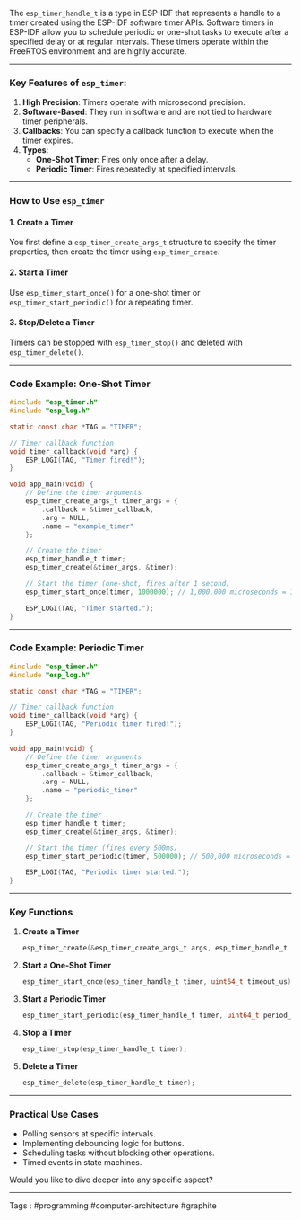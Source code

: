 The `esp_timer_handle_t` is a type in ESP-IDF that represents a handle to a timer created using the ESP-IDF software timer APIs. Software timers in ESP-IDF allow you to schedule periodic or one-shot tasks to execute after a specified delay or at regular intervals. These timers operate within the FreeRTOS environment and are highly accurate.

---

### Key Features of `esp_timer`:

1. **High Precision**: Timers operate with microsecond precision.
2. **Software-Based**: They run in software and are not tied to hardware timer peripherals.
3. **Callbacks**: You can specify a callback function to execute when the timer expires.
4. **Types**:
    - **One-Shot Timer**: Fires only once after a delay.
    - **Periodic Timer**: Fires repeatedly at specified intervals.

---

### **How to Use `esp_timer`**

#### 1. **Create a Timer**

You first define a `esp_timer_create_args_t` structure to specify the timer properties, then create the timer using `esp_timer_create`.

#### 2. **Start a Timer**

Use `esp_timer_start_once()` for a one-shot timer or `esp_timer_start_periodic()` for a repeating timer.

#### 3. **Stop/Delete a Timer**

Timers can be stopped with `esp_timer_stop()` and deleted with `esp_timer_delete()`.

---

### **Code Example: One-Shot Timer**

```c
#include "esp_timer.h"
#include "esp_log.h"

static const char *TAG = "TIMER";

// Timer callback function
void timer_callback(void *arg) {
    ESP_LOGI(TAG, "Timer fired!");
}

void app_main(void) {
    // Define the timer arguments
    esp_timer_create_args_t timer_args = {
        .callback = &timer_callback,
        .arg = NULL,
        .name = "example_timer"
    };

    // Create the timer
    esp_timer_handle_t timer;
    esp_timer_create(&timer_args, &timer);

    // Start the timer (one-shot, fires after 1 second)
    esp_timer_start_once(timer, 1000000); // 1,000,000 microseconds = 1 second

    ESP_LOGI(TAG, "Timer started.");
}
```

---

### **Code Example: Periodic Timer**

```c
#include "esp_timer.h"
#include "esp_log.h"

static const char *TAG = "TIMER";

// Timer callback function
void timer_callback(void *arg) {
    ESP_LOGI(TAG, "Periodic timer fired!");
}

void app_main(void) {
    // Define the timer arguments
    esp_timer_create_args_t timer_args = {
        .callback = &timer_callback,
        .arg = NULL,
        .name = "periodic_timer"
    };

    // Create the timer
    esp_timer_handle_t timer;
    esp_timer_create(&timer_args, &timer);

    // Start the timer (fires every 500ms)
    esp_timer_start_periodic(timer, 500000); // 500,000 microseconds = 500ms

    ESP_LOGI(TAG, "Periodic timer started.");
}
```

---

### **Key Functions**

1. **Create a Timer**
    
    ```c
    esp_timer_create(&esp_timer_create_args_t args, esp_timer_handle_t *out_handle);
    ```
    
2. **Start a One-Shot Timer**
    
    ```c
    esp_timer_start_once(esp_timer_handle_t timer, uint64_t timeout_us);
    ```
    
3. **Start a Periodic Timer**
    
    ```c
    esp_timer_start_periodic(esp_timer_handle_t timer, uint64_t period_us);
    ```
    
4. **Stop a Timer**
    
    ```c
    esp_timer_stop(esp_timer_handle_t timer);
    ```
    
5. **Delete a Timer**
    
    ```c
    esp_timer_delete(esp_timer_handle_t timer);
    ```
    

---

### **Practical Use Cases**

- Polling sensors at specific intervals.
- Implementing debouncing logic for buttons.
- Scheduling tasks without blocking other operations.
- Timed events in state machines.

Would you like to dive deeper into any specific aspect?
____
Tags : #programming #computer-architecture #graphite
